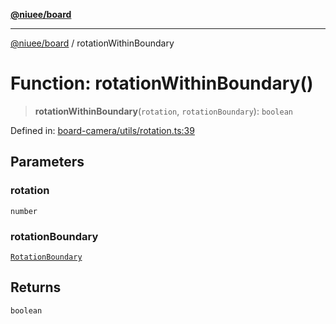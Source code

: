 [**@niuee/board**](../README.md)

***

[@niuee/board](../globals.md) / rotationWithinBoundary

# Function: rotationWithinBoundary()

> **rotationWithinBoundary**(`rotation`, `rotationBoundary`): `boolean`

Defined in: [board-camera/utils/rotation.ts:39](https://github.com/niuee/board/blob/a0a1179721d4f4b943b6a9bc156753ac9737e502/src/board-camera/utils/rotation.ts#L39)

## Parameters

### rotation

`number`

### rotationBoundary

[`RotationBoundary`](../type-aliases/RotationBoundary.md)

## Returns

`boolean`
